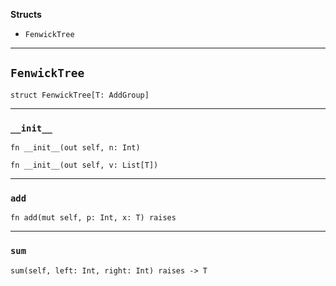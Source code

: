 **Structs**

- `FenwickTree`

---

## `FenwickTree`

```
struct FenwickTree[T: AddGroup]
```

---

### `__init__`

```
fn __init__(out self, n: Int)
```

```
fn __init__(out self, v: List[T])
```

---

### `add`

```
fn add(mut self, p: Int, x: T) raises
```

---

### `sum`

```
sum(self, left: Int, right: Int) raises -> T
```
